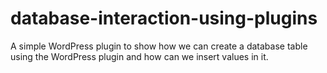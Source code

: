 # database-interaction-using-plugins
A simple WordPress plugin to show how we can create a database table using the WordPress plugin and how can we insert values in it.
